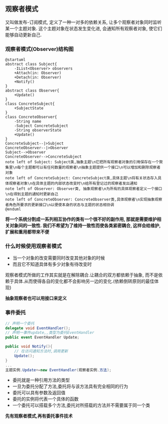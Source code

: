 ## 观察者模式
又叫做发布-订阅模式, 定义了一种一对多的依赖关系, 让多个观察者对象同时监听某一个主题对象. 这个主题对象在状态发生变化进, 会通知所有观察者对象, 使它们能够自动更新自己.

### 观察者模式(Observer)结构图
```uml
@startuml
abstract class Subject{
    -IList<Observer> observers
    +Attach(in: Observer)
    +Detach(in: Observer)
    +Notify()
}
abstract class Observer{
    +Update()
}
class ConcreteSubject{
    +SubjectState
}
class ConcreteObserver{
    -String name
    -Subject ConcreteSubject
    -String observerState
    +Update()
}
ConcreteSubject--|>Subject
ConcreteObserver--|>Observer
Subject-->Observer
ConcreteObserver-->ConcreteSubject
note left of Subject: Subject类,抽象主题\n它把所有观察者对象的引用保存在一个聚集里\n每个主题都可以有任何数量的观察者\n抽象主题提供一个接口\n可以增加和删除观察者对象
note left of ConcreteSubject: ConcreteSubject类,具体主题\n将有关状态存入具体观察者对象\n在具体主题的内部状态改变时\n给所有登记过的观察者发出通知
note left of Observer: Observer类, 抽象观察者\n为所有的具体观察者定义一个接口\n在得到主题的通知时更新自己
note left of ConcreteObserver: ConcreteObserver类,具体观察者\n实现抽象观察者角色所要求的更新接口\n以便使本身的状态与主题的状态相协调
@enduml
```

**将一个系统分割成一系列相互协作的类有一个很不好的副作用, 那就是需要维护相关对象间的一致性. 我们不希望为了维持一致性而使各类紧密耦合, 这样会给维护,扩展和重用都带来不便**

### 什么时候使用观察者模式
- 当一个对象的改变需要同时改变其他对象的时候
- 而且它不知道具体有多少对象有待改变时

观察者模式所做的工作其实就是在解除耦合.让耦合的双方都依赖于抽象, 而不是依赖于具体.从而使得各自的变化都不会影响另一边的变化.(依赖倒转原则的最佳体现)

**抽象观察者也可以用接口来定义**


### 事件委托
```c#
// 声明一个委托
delegate void EventHandler();
// 声明一事件update,,类型为委托EventHandler
public event EventHandler Update;

public void Notify(){
    // 在访问通知方法时,调用更新
    Update();
}
...
主题实例.Update+=new EventHandler(观察者实例.方法);
```
- 委托就是一种引用方法的类型
- 一旦为委托分配了方法,委托将与该方法具有完全相同的行为
- 委托可以具有参数及返回值
- 委托的实例将代表一个具体的函数
- 一个委托可以搭载多个方法,委托对所搭载的方法并不需要属于同一个类

**先有观察者模式,再有委托事件技术**
